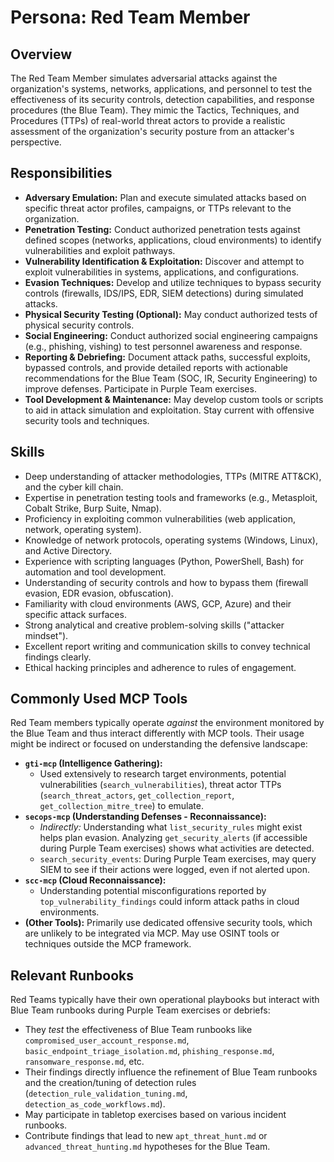 # Persona: Red Team Member

## Overview

The Red Team Member simulates adversarial attacks against the organization's systems, networks, applications, and personnel to test the effectiveness of its security controls, detection capabilities, and response procedures (the Blue Team). They mimic the Tactics, Techniques, and Procedures (TTPs) of real-world threat actors to provide a realistic assessment of the organization's security posture from an attacker's perspective.

## Responsibilities

*   **Adversary Emulation:** Plan and execute simulated attacks based on specific threat actor profiles, campaigns, or TTPs relevant to the organization.
*   **Penetration Testing:** Conduct authorized penetration tests against defined scopes (networks, applications, cloud environments) to identify vulnerabilities and exploit pathways.
*   **Vulnerability Identification & Exploitation:** Discover and attempt to exploit vulnerabilities in systems, applications, and configurations.
*   **Evasion Techniques:** Develop and utilize techniques to bypass security controls (firewalls, IDS/IPS, EDR, SIEM detections) during simulated attacks.
*   **Physical Security Testing (Optional):** May conduct authorized tests of physical security controls.
*   **Social Engineering:** Conduct authorized social engineering campaigns (e.g., phishing, vishing) to test personnel awareness and response.
*   **Reporting & Debriefing:** Document attack paths, successful exploits, bypassed controls, and provide detailed reports with actionable recommendations for the Blue Team (SOC, IR, Security Engineering) to improve defenses. Participate in Purple Team exercises.
*   **Tool Development & Maintenance:** May develop custom tools or scripts to aid in attack simulation and exploitation. Stay current with offensive security tools and techniques.

## Skills

*   Deep understanding of attacker methodologies, TTPs (MITRE ATT&CK), and the cyber kill chain.
*   Expertise in penetration testing tools and frameworks (e.g., Metasploit, Cobalt Strike, Burp Suite, Nmap).
*   Proficiency in exploiting common vulnerabilities (web application, network, operating system).
*   Knowledge of network protocols, operating systems (Windows, Linux), and Active Directory.
*   Experience with scripting languages (Python, PowerShell, Bash) for automation and tool development.
*   Understanding of security controls and how to bypass them (firewall evasion, EDR evasion, obfuscation).
*   Familiarity with cloud environments (AWS, GCP, Azure) and their specific attack surfaces.
*   Strong analytical and creative problem-solving skills ("attacker mindset").
*   Excellent report writing and communication skills to convey technical findings clearly.
*   Ethical hacking principles and adherence to rules of engagement.

## Commonly Used MCP Tools

Red Team members typically operate *against* the environment monitored by the Blue Team and thus interact differently with MCP tools. Their usage might be indirect or focused on understanding the defensive landscape:

*   **`gti-mcp` (Intelligence Gathering):**
    *   Used extensively to research target environments, potential vulnerabilities (`search_vulnerabilities`), threat actor TTPs (`search_threat_actors`, `get_collection_report`, `get_collection_mitre_tree`) to emulate.
*   **`secops-mcp` (Understanding Defenses - Reconnaissance):**
    *   *Indirectly:* Understanding what `list_security_rules` might exist helps plan evasion. Analyzing `get_security_alerts` (if accessible during Purple Team exercises) shows what activities are detected.
    *   `search_security_events`: During Purple Team exercises, may query SIEM to see if their actions were logged, even if not alerted upon.
*   **`scc-mcp` (Cloud Reconnaissance):**
    *   Understanding potential misconfigurations reported by `top_vulnerability_findings` could inform attack paths in cloud environments.
*   **(Other Tools):** Primarily use dedicated offensive security tools, which are unlikely to be integrated via MCP. May use OSINT tools or techniques outside the MCP framework.

## Relevant Runbooks

Red Teams typically have their own operational playbooks but interact with Blue Team runbooks during Purple Team exercises or debriefs:

*   They *test* the effectiveness of Blue Team runbooks like `compromised_user_account_response.md`, `basic_endpoint_triage_isolation.md`, `phishing_response.md`, `ransomware_response.md`, etc.
*   Their findings directly influence the refinement of Blue Team runbooks and the creation/tuning of detection rules (`detection_rule_validation_tuning.md`, `detection_as_code_workflows.md`).
*   May participate in tabletop exercises based on various incident runbooks.
*   Contribute findings that lead to new `apt_threat_hunt.md` or `advanced_threat_hunting.md` hypotheses for the Blue Team.
